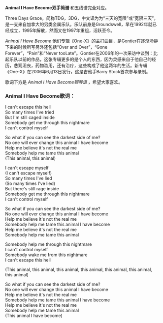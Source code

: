 

**Animal I Have Become双手简谱** 和五线谱完全对应。  
  
Three Days
Grace，简称TDG，3DG，中文译为为“三天的宽限”或“宽限三天”，是一支来自加拿大的另类金属乐队。乐队前身是Groundswell，早在1992年就已经成立，1995年解散，然而又在1997年重组，活跃至今。  
  
_Animal I Have Become_ 他们专辑《One-X》的主打曲目，是Gontier在逐渐冷静下来的时候所写另外还包括“Over and
Over”，“Gone Forever”，“Pain”和“Never
tooLate”。Gontier在2006年的一次采访中谈到：比起乐队以前的作品，这张专辑更多的是个人的东西，因为灵感来自于他自己的经历，悲观沮丧，药物滥用，还有治疗，这些构成了他这两年的生活。新专辑《One-X》在2006年6月13日发行，这是吉他手Barry
Stock首次参与录制。  
  
歌词下方是 _Animal I Have Become钢琴谱_ ，希望大家喜欢。

### Animal I Have Become歌词：

I can't escape this hell  
So many times I've tried  
But I'm still caged inside  
Somebody get me through this nightmare  
I can't control myself

So what if you can see the darkest side of me?  
No one will ever change this animal I have become  
Help me believe it's not the real me  
Somebody help me tame this animal  
(This animal, this animal)

I can't escape myself  
(I can't escape myself)  
So many times I've lied  
(So many times I've lied)  
But there's still rage inside  
Somebody get me through this nightmare  
I can't control myself

So what if you can see the darkest side of me?  
No one will ever change this animal I have become  
Help me believe it's not the real me  
Somebody help me tame this animal I have become  
Help me believe it's not the real me  
Somebody help me tame this animal

Somebody help me through this nightmare  
I can't control myself  
Somebody wake me from this nightmare  
I can't escape this hell

(This animal, this animal, this animal, this animal, this animal, this animal,
this animal)

So what if you can see the darkest side of me?  
No one will ever change this animal I have become  
Help me believe it's not the real me  
Somebody help me tame this animal I have become  
Help me believe it's not the real me  
Somebody help me tame this animal  
(This animal I have become)

